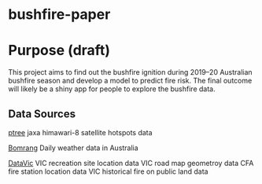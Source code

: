 # bushfire-paper

# Purpose (draft)

This project aims to find out the bushfire ignition during 2019–20 Australian bushfire season and develop a model to predict fire risk. The final outcome will likely be a shiny app for people to explore the bushfire data.

## Data Sources 

[ptree](https://www.eorc.jaxa.jp/ptree/index.html)
jaxa himawari-8 satellite hotspots data

[Bomrang](https://github.com/ropensci/bomrang)
Daily weather data in Australia

[DataVic](https://www.data.vic.gov.au/)
VIC recreation site location data
VIC road map geometroy data
CFA fire station location data
VIC historical fire on public land data
